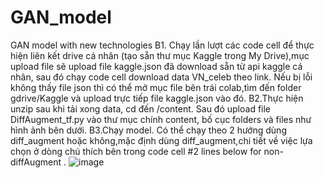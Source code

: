 # GAN_model
GAN model with new technologies
B1. Chạy lần lượt các code cell để thực hiện liên kết drive cá nhân (tạo sẵn thư mục Kaggle trong My Drive),mục 
upload file sẽ upload file kaggle.json đã download sẵn từ api kaggle cá nhân, sau đó chạy code cell download data
VN_celeb theo link. Nếu bị lỗi không thấy file json thì có thể mở mục file bên trái colab,tìm đến folder gdrive/Kaggle
và upload trực tiếp file kaggle.json vào đó.
B2.Thực hiện unzip sau khi tải xong data, cd đến /content. Sau đó upload file DiffAugment_tf.py vào thư mục chính content,
bố cục folders và files như hình ảnh bên dưới.
B3.Chạy model. Có thể chạy theo 2 hướng dùng diff_augment hoặc không,mặc định dùng diff_augment,chi tiết về việc lựa chọn
ở dòng chú thích bên trong code cell #2 lines below for non-diffAugment .
![image](https://user-images.githubusercontent.com/46078489/128594081-e615ec90-de4b-41b0-a467-a9245def6a17.png)
